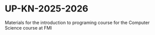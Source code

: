 # UP-KN-2025-2026
Materials for the introduction to programing course for the Computer Science course at FMI
